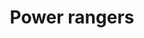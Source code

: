 ---
pid: PT202
title: Power rangers
location_transcription: 
zipcode: 
outside_phl: 
neighborhood: 
age: '8'
age_range: 6-13
instagram: 
image_file_name: PT_202.jpg
proposal_transcription: 
topic: Pop Culture
topic_summary: '0'
type: Other No Form
keywords_other: 
credit: Santiago Montero
image_labels: 
twitter: 
facebook: 
permalink: "/monuments/pt202/"
layout: item-page
---